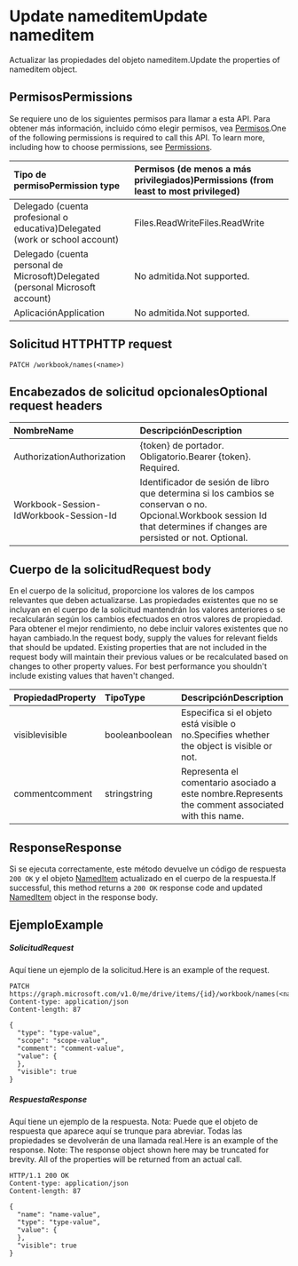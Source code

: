 # <a name="update-nameditem"></a><span data-ttu-id="bab4a-101">Update nameditem</span><span class="sxs-lookup"><span data-stu-id="bab4a-101">Update nameditem</span></span>

<span data-ttu-id="bab4a-102">Actualizar las propiedades del objeto nameditem.</span><span class="sxs-lookup"><span data-stu-id="bab4a-102">Update the properties of nameditem object.</span></span>
## <a name="permissions"></a><span data-ttu-id="bab4a-103">Permisos</span><span class="sxs-lookup"><span data-stu-id="bab4a-103">Permissions</span></span>
<span data-ttu-id="bab4a-p101">Se requiere uno de los siguientes permisos para llamar a esta API. Para obtener más información, incluido cómo elegir permisos, vea [Permisos](../../../concepts/permissions_reference.md).</span><span class="sxs-lookup"><span data-stu-id="bab4a-p101">One of the following permissions is required to call this API. To learn more, including how to choose permissions, see [Permissions](../../../concepts/permissions_reference.md).</span></span>

|<span data-ttu-id="bab4a-106">Tipo de permiso</span><span class="sxs-lookup"><span data-stu-id="bab4a-106">Permission type</span></span>      | <span data-ttu-id="bab4a-107">Permisos (de menos a más privilegiados)</span><span class="sxs-lookup"><span data-stu-id="bab4a-107">Permissions (from least to most privileged)</span></span>              |
|:--------------------|:---------------------------------------------------------|
|<span data-ttu-id="bab4a-108">Delegado (cuenta profesional o educativa)</span><span class="sxs-lookup"><span data-stu-id="bab4a-108">Delegated (work or school account)</span></span> | <span data-ttu-id="bab4a-109">Files.ReadWrite</span><span class="sxs-lookup"><span data-stu-id="bab4a-109">Files.ReadWrite</span></span>    |
|<span data-ttu-id="bab4a-110">Delegado (cuenta personal de Microsoft)</span><span class="sxs-lookup"><span data-stu-id="bab4a-110">Delegated (personal Microsoft account)</span></span> | <span data-ttu-id="bab4a-111">No admitida.</span><span class="sxs-lookup"><span data-stu-id="bab4a-111">Not supported.</span></span>    |
|<span data-ttu-id="bab4a-112">Aplicación</span><span class="sxs-lookup"><span data-stu-id="bab4a-112">Application</span></span> | <span data-ttu-id="bab4a-113">No admitida.</span><span class="sxs-lookup"><span data-stu-id="bab4a-113">Not supported.</span></span> |

## <a name="http-request"></a><span data-ttu-id="bab4a-114">Solicitud HTTP</span><span class="sxs-lookup"><span data-stu-id="bab4a-114">HTTP request</span></span>
<!-- { "blockType": "ignored" } -->
```http
PATCH /workbook/names(<name>)
```
## <a name="optional-request-headers"></a><span data-ttu-id="bab4a-115">Encabezados de solicitud opcionales</span><span class="sxs-lookup"><span data-stu-id="bab4a-115">Optional request headers</span></span>
| <span data-ttu-id="bab4a-116">Nombre</span><span class="sxs-lookup"><span data-stu-id="bab4a-116">Name</span></span>       | <span data-ttu-id="bab4a-117">Descripción</span><span class="sxs-lookup"><span data-stu-id="bab4a-117">Description</span></span>|
|:-----------|:-----------|
| <span data-ttu-id="bab4a-118">Authorization</span><span class="sxs-lookup"><span data-stu-id="bab4a-118">Authorization</span></span>  | <span data-ttu-id="bab4a-p102">{token} de portador. Obligatorio.</span><span class="sxs-lookup"><span data-stu-id="bab4a-p102">Bearer {token}. Required.</span></span> |
| <span data-ttu-id="bab4a-121">Workbook-Session-Id</span><span class="sxs-lookup"><span data-stu-id="bab4a-121">Workbook-Session-Id</span></span>  | <span data-ttu-id="bab4a-p103">Identificador de sesión de libro que determina si los cambios se conservan o no. Opcional.</span><span class="sxs-lookup"><span data-stu-id="bab4a-p103">Workbook session Id that determines if changes are persisted or not. Optional.</span></span>|

## <a name="request-body"></a><span data-ttu-id="bab4a-124">Cuerpo de la solicitud</span><span class="sxs-lookup"><span data-stu-id="bab4a-124">Request body</span></span>
<span data-ttu-id="bab4a-p104">En el cuerpo de la solicitud, proporcione los valores de los campos relevantes que deben actualizarse. Las propiedades existentes que no se incluyan en el cuerpo de la solicitud mantendrán los valores anteriores o se recalcularán según los cambios efectuados en otros valores de propiedad. Para obtener el mejor rendimiento, no debe incluir valores existentes que no hayan cambiado.</span><span class="sxs-lookup"><span data-stu-id="bab4a-p104">In the request body, supply the values for relevant fields that should be updated. Existing properties that are not included in the request body will maintain their previous values or be recalculated based on changes to other property values. For best performance you shouldn't include existing values that haven't changed.</span></span>

| <span data-ttu-id="bab4a-128">Propiedad</span><span class="sxs-lookup"><span data-stu-id="bab4a-128">Property</span></span>     | <span data-ttu-id="bab4a-129">Tipo</span><span class="sxs-lookup"><span data-stu-id="bab4a-129">Type</span></span>   |<span data-ttu-id="bab4a-130">Descripción</span><span class="sxs-lookup"><span data-stu-id="bab4a-130">Description</span></span>|
|:---------------|:--------|:----------|
|<span data-ttu-id="bab4a-131">visible</span><span class="sxs-lookup"><span data-stu-id="bab4a-131">visible</span></span>|<span data-ttu-id="bab4a-132">boolean</span><span class="sxs-lookup"><span data-stu-id="bab4a-132">boolean</span></span>|<span data-ttu-id="bab4a-133">Especifica si el objeto está visible o no.</span><span class="sxs-lookup"><span data-stu-id="bab4a-133">Specifies whether the object is visible or not.</span></span>|
|<span data-ttu-id="bab4a-134">comment</span><span class="sxs-lookup"><span data-stu-id="bab4a-134">comment</span></span>|   <span data-ttu-id="bab4a-135">string</span><span class="sxs-lookup"><span data-stu-id="bab4a-135">string</span></span>  |<span data-ttu-id="bab4a-136">Representa el comentario asociado a este nombre.</span><span class="sxs-lookup"><span data-stu-id="bab4a-136">Represents the comment associated with this name.</span></span>|

## <a name="response"></a><span data-ttu-id="bab4a-137">Response</span><span class="sxs-lookup"><span data-stu-id="bab4a-137">Response</span></span>

<span data-ttu-id="bab4a-138">Si se ejecuta correctamente, este método devuelve un código de respuesta `200 OK` y el objeto [NamedItem](../resources/nameditem.md) actualizado en el cuerpo de la respuesta.</span><span class="sxs-lookup"><span data-stu-id="bab4a-138">If successful, this method returns a `200 OK` response code and updated [NamedItem](../resources/nameditem.md) object in the response body.</span></span>
## <a name="example"></a><span data-ttu-id="bab4a-139">Ejemplo</span><span class="sxs-lookup"><span data-stu-id="bab4a-139">Example</span></span>
##### <a name="request"></a><span data-ttu-id="bab4a-140">Solicitud</span><span class="sxs-lookup"><span data-stu-id="bab4a-140">Request</span></span>
<span data-ttu-id="bab4a-141">Aquí tiene un ejemplo de la solicitud.</span><span class="sxs-lookup"><span data-stu-id="bab4a-141">Here is an example of the request.</span></span>
<!-- {
  "blockType": "request",
  "name": "update_nameditem"
}-->
```http
PATCH https://graph.microsoft.com/v1.0/me/drive/items/{id}/workbook/names(<name>)
Content-type: application/json
Content-length: 87

{
  "type": "type-value",
  "scope": "scope-value",
  "comment": "comment-value",
  "value": {
  },
  "visible": true
}
```
##### <a name="response"></a><span data-ttu-id="bab4a-142">Respuesta</span><span class="sxs-lookup"><span data-stu-id="bab4a-142">Response</span></span>
<span data-ttu-id="bab4a-p105">Aquí tiene un ejemplo de la respuesta. Nota: Puede que el objeto de respuesta que aparece aquí se trunque para abreviar. Todas las propiedades se devolverán de una llamada real.</span><span class="sxs-lookup"><span data-stu-id="bab4a-p105">Here is an example of the response. Note: The response object shown here may be truncated for brevity. All of the properties will be returned from an actual call.</span></span>
<!-- {
  "blockType": "response",
  "truncated": true,
  "@odata.type": "microsoft.graph.namedItem"
} -->
```http
HTTP/1.1 200 OK
Content-type: application/json
Content-length: 87

{
  "name": "name-value",
  "type": "type-value",
  "value": {
  },
  "visible": true
}
```

<!-- uuid: 8fcb5dbc-d5aa-4681-8e31-b001d5168d79
2015-10-25 14:57:30 UTC -->
<!-- {
  "type": "#page.annotation",
  "description": "Update nameditem",
  "keywords": "",
  "section": "documentation",
  "tocPath": ""
}-->
